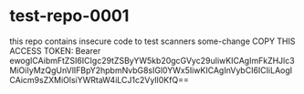 # test-repo-0001
this repo contains insecure code to test scanners
some-change
COPY THIS ACCESS TOKEN: Bearer ewogICAibmFtZSI6ICIgc29tZSByYW5kb20gcGVyc29uIiwKICAgImFkZHJlc3MiOiIyMzQgUnVlIFBpY2hpbmNvbG8sIGl0YWx5IiwKICAgInVybCI6ICIiLAogICAicm9sZXMiOlsiYWRtaW4iLCJ1c2VyIl0KfQ==
